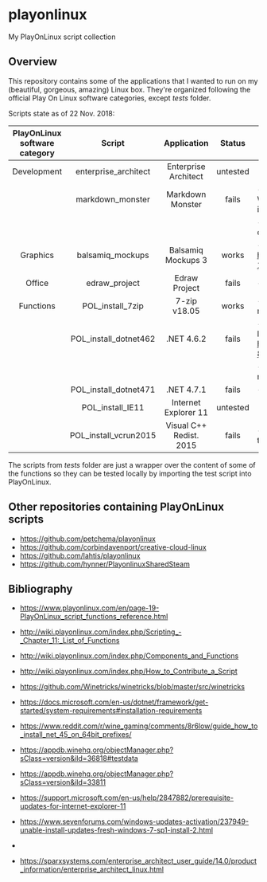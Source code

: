 # playonlinux
My PlayOnLinux script collection

## Overview
This repository contains some of the applications that I wanted to run on my (beautiful, gorgeous, amazing) Linux box. They're organized following the official Play On Linux software categories, except _tests_ folder.

Scripts state as of 22 Nov. 2018:

| PlayOnLinux software category |         Script        |      Application     |  Status  | Notes                                                                                                              |
|:-----------------------------:|:---------------------:|:--------------------:|:--------:|--------------------------------------------------------------------------------------------------------------------|
| Development                   | enterprise_architect  | Enterprise Architect | untested |                                                                                                                    |
|                               | markdown_monster      | Markdown Monster     | fails    | - requires at least .NET 4.6.2 (it's a WPF app) and I'm not confident that it installs properly.                   |
|                               |                       |                      |          | - the app errors at startup because it cannot find some path.                                                      |
| Graphics                      | balsamiq_mockups      | Balsamiq Mockups 3   | works    | - see https://www.playonlinux.com/en/topic-16110-Script_Balsamiq_Mockups.html   
| Office                      | edraw_project      | Edraw Project   | fails    | - requires native VC++ 2015 redist                                    |
| Functions                     | POL_install_7zip      | 7-zip v18.05         | works    | - kind of useless since the lib. has native version for linux.                                                     |
|                               | POL_install_dotnet462 | .NET 4.6.2           | fails    | - .NET 3.5 installation enters infinite loop, see https://www.playonlinux.com/en/app-822-POL_Install_dotnet35.html |
|                               |                       |                      |          | - during install it complains about mscorsvw.exe                                                                   |
|                               | POL_install_dotnet471 | .NET 4.7.1           | fails    | - similar as for .NET 4.6.2                                                                                        |
|                               | POL_install_IE11      | Internet Explorer 11 | untested |                                                                                                                    |
|                               | POL_install_vcrun2015     | Visual C++ Redist. 2015 | fails | - the installer does not run; files need to be extracted and placed manually |

The scripts from _tests_ folder are just a wrapper over the content of some of the functions so they can be tested locally by importing the test script into PlayOnLinux.

## Other repositories containing PlayOnLinux scripts

* https://github.com/petchema/playonlinux
* https://github.com/corbindavenport/creative-cloud-linux
* https://github.com/lahtis/playonlinux
* https://github.com/hynner/PlayonlinuxSharedSteam

## Bibliography

* https://www.playonlinux.com/en/page-19-PlayOnLinux_script_functions_reference.html
* http://wiki.playonlinux.com/index.php/Scripting_-_Chapter_11:_List_of_Functions
* http://wiki.playonlinux.com/index.php/Components_and_Functions
* http://wiki.playonlinux.com/index.php/How_to_Contribute_a_Script

* https://github.com/Winetricks/winetricks/blob/master/src/winetricks

* https://docs.microsoft.com/en-us/dotnet/framework/get-started/system-requirements#installation-requirements
* https://www.reddit.com/r/wine_gaming/comments/8r6low/guide_how_to_install_net_45_on_64bit_prefixes/
* https://appdb.winehq.org/objectManager.php?sClass=version&iId=36818#testdata

* https://appdb.winehq.org/objectManager.php?sClass=version&iId=33811
* https://support.microsoft.com/en-us/help/2847882/prerequisite-updates-for-internet-explorer-11
* https://www.sevenforums.com/windows-updates-activation/237949-unable-install-updates-fresh-windows-7-sp1-install-2.html
* 
* https://sparxsystems.com/enterprise_architect_user_guide/14.0/product_information/enterprise_architect_linux.html